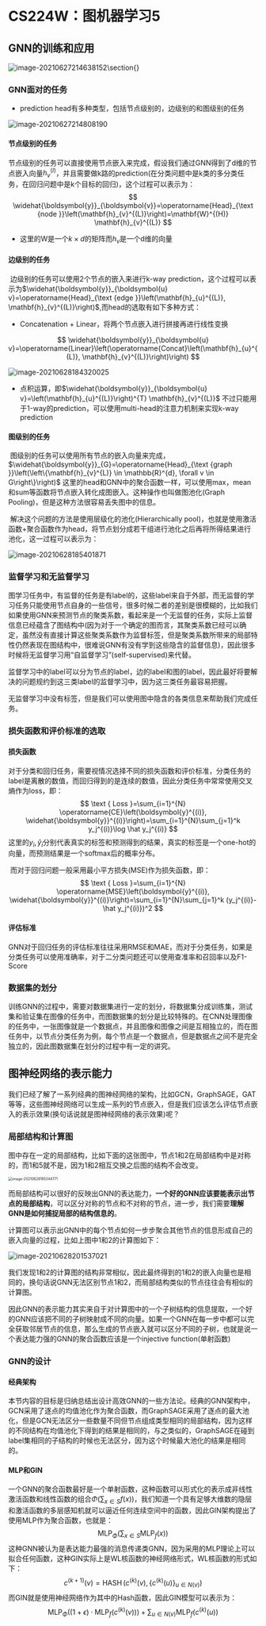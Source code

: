 # CS224W：图机器学习5

## GNN的训练和应用

![image-20210627214638152](E:/Awaresome-CS-Course-Learning-Notes/cs224w-GraphML&GNN/course-notes/markdown-version/static/image-20210627214638152.png)\section{}

### GNN面对的任务

- prediction head有多种类型，包括节点级别的，边级别的和图级别的任务

![image-20210627214808190](E:/Awaresome-CS-Course-Learning-Notes/cs224w-GraphML&GNN/course-notes/markdown-version/static/image-20210627214808190.png)

#### 节点级别的任务

​	 节点级别的任务可以直接使用节点嵌入来完成，假设我们通过GNN得到了d维的节点嵌入向量$h_v^{(l)}$，并且需要做k路的prediction(在分类问题中是k类的多分类任务，在回归问题中是k个目标的回归)，这个过程可以表示为：
$$
\widehat{\boldsymbol{y}}_{\boldsymbol{v}}=\operatorname{Head}_{\text {node }}\left(\mathbf{h}_{v}^{(L)}\right)=\mathbf{W}^{(H)} \mathbf{h}_{v}^{(L)}
$$

- 这里的W是一个$k\times d$的矩阵而$h_v$是一个d维的向量



#### 边级别的任务

​		边级别的任务可以使用2个节点的嵌入来进行k-way prediction，这个过程可以表示为$\widehat{\boldsymbol{y}}_{\boldsymbol{u} v}=\operatorname{Head}_{\text {edge }}\left(\mathbf{h}_{u}^{(L)}, \mathbf{h}_{v}^{(L)}\right)$,而head的选取有如下多种方式：

- Concatenation + Linear，将两个节点嵌入进行拼接再进行线性变换

$$
\widehat{\boldsymbol{y}}_{\boldsymbol{u} v}=\operatorname{Linear}\left(\operatorname{Concat}\left(\mathbf{h}_{u}^{(L)}, \mathbf{h}_{v}^{(L)}\right)\right)
$$

![image-20210628184320025](E:/Awaresome-CS-Course-Learning-Notes/cs224w-GraphML&GNN/course-notes/markdown-version/static/image-20210628184320025.png)

- 点积运算，即$\widehat{\boldsymbol{y}}_{\boldsymbol{u} v}=\left(\mathbf{h}_{u}^{(L)}\right)^{T} \mathbf{h}_{v}^{(L)}$ 不过只能用于1-way的prediction，可以使用multi-head的注意力机制来实现k-way prediction

#### 图级别的任务

​	  图级别的任务可以使用所有节点的嵌入向量来完成，$\widehat{\boldsymbol{y}}_{G}=\operatorname{Head}_{\text {graph }}\left(\left\{\mathbf{h}_{v}^{L)} \in \mathbb{R}^{d}, \forall v \in G\right\}\right)$ 这里的head和GNN中的聚合函数一样，可以使用max，mean和sum等函数将节点嵌入转化成图嵌入。这种操作也叫做图池化(Graph Pooling)，但是这种方法很容易丢失图中的信息。

​	  解决这个问题的方法是使用层级化的池化(Hierarchically pool)，也就是使用激活函数+聚合函数作为head，将节点划分成若干组进行池化之后再将所得结果进行池化，这一过程可以表示为：

![image-20210628185401871](E:/Awaresome-CS-Course-Learning-Notes/cs224w-GraphML&GNN/course-notes/markdown-version/static/image-20210628185401871.png)

### 监督学习和无监督学习

​	  图学习任务中，有监督的任务是有label的，这些label来自于外部，而无监督的学习任务只能使用节点自身的一些信号，很多时候二者的差别是很模糊的，比如我们如果使用GNN来预测节点的聚类系数，看起来是一个无监督的任务，实际上监督信息已经蕴含了图结构中(因为对于一个确定的图而言，其聚类系数已经可以确定，虽然没有直接计算这些聚类系数作为监督标签，但是聚类系数所带来的局部特性仍然表现在图结构中，很难说GNN有没有学到这些隐含的监督信息)，因此很多时候将无监督学习用“自监督学习”(self-supervised)来代替。

​	  监督学习中的label可以分为节点的label，边的label和图的label，因此最好将要解决的问题规约到这三类label的监督学习中，因为这三类任务最容易把握。

​	  无监督学习中没有标签，但是我们可以使用图中隐含的各类信息来帮助我们完成任务。

### 损失函数和评价标准的选取

#### 损失函数

​	  对于分类和回归任务，需要视情况选择不同的损失函数和评价标准，分类任务的label是离散的数值，而回归得到的是连续的数值，因此分类任务中常常使用交叉熵作为loss，即：
$$
\text { Loss }=\sum_{i=1}^{N} \operatorname{CE}\left(\boldsymbol{y}^{(i)}, \widehat{\boldsymbol{y}}^{(i)}\right)=\sum_{i=1}^{N}\sum_{j=1}^k y_j^{(i)}\log \hat y_j^{(i)}
$$
这里的$y_i,\hat y_i$分别代表真实的标签和预测得到的结果，真实的标签是一个one-hot的向量，而预测结果是一个softmax后的概率分布。

​	  而对于回归问题一般采用最小平方损失(MSE)作为损失函数，即：
$$
\text { Loss }=\sum_{i=1}^{N} \operatorname{MSE}\left(\boldsymbol{y}^{(i)}, \widehat{\boldsymbol{y}}^{(i)}\right)=\sum_{i=1}^{N}\sum_{j=1}^k (y_j^{(i)}-\hat y_j^{(i)})^2
$$

#### 评估标准

​	  GNN对于回归任务的评估标准往往采用RMSE和MAE，而对于分类任务，如果是分类任务可以使用准确率，对于二分类问题还可以使用查准率和召回率以及F1-Score

### 数据集的划分

​	  训练GNN的过程中，需要对数据集进行一定的划分，将数据集分成训练集，测试集和验证集在图像的任务中，而图数据集的划分是比较特殊的。在CNN处理图像的任务中，一张图像就是一个数据点，并且图像和图像之间是互相独立的，而在图任务中，以节点分类任务为例，每个节点是一个数据点，但是数据点之间不是完全独立的，因此图数据集在划分的过程中有一定的讲究。

## 图神经网络的表示能力

​	  我们已经了解了一系列经典的图神经网络的架构，比如GCN，GraphSAGE，GAT等等，这些图神经网络可以生成一系列的节点嵌入，但是我们应该怎么评估节点嵌入的表示效果(换句话说就是图神经网络的表示效果)呢？

### 局部结构和计算图

​	  图中存在一定的局部结构，比如下面的这张图中，节点1和2在局部结构中是对称的，而1和5就不是，因为1和2相互交换之后图的结构不会改变。

<img src="E:/Awaresome-CS-Course-Learning-Notes/cs224w-GraphML&GNN/course-notes/markdown-version/static/image-20210628195344771.png" alt="image-20210628195344771" style="zoom:50%;" />

​	  而局部结构可以很好的反映出GNN的表达能力，**一个好的GNN应该要能表示出节点的局部结构**，可以区分对称的节点和不对称的节点，进一步，我们需要**理解GNN是如何捕捉局部的结构信息的**。

​	  计算图可以表示出GNN中的每个节点如何一步步聚合其他节点的信息形成自己的嵌入向量的过程，比如上图中1和2的计算图如下：

![image-20210628201537021](E:/Awaresome-CS-Course-Learning-Notes/cs224w-GraphML&GNN/course-notes/markdown-version/static/image-20210628201537021.png)

我们发现1和2的计算图的结构非常相似，因此最终得到的1和2的嵌入向量也是相同的，换句话说GNN无法区别节点1和2，而局部结构类似的节点往往会有相似的计算图。

​	  因此GNN的表示能力其实来自于对计算图中的一个子树结构的信息提取，一个好的GNN应该把不同的子树映射成不同的向量。如果一个GNN在每一步中都可以完全获取邻居节点的信息，那么生成的节点嵌入就可以区分不同的子树，也就是说一个表达能力强的GNN的聚合函数应该是一个injective function(单射函数)

### GNN的设计

#### 经典架构

​	  本节内容的目标是归纳总结出设计高效GNN的一些方法论。经典的GNN架构中，GCN采用了逐点的均值池化作为聚合函数，而GraphSAGE采用了逐点的最大池化，但是GCN无法区分一些数量不同但节点组成类型相同的局部结构，因为这样的不同结构在均值池化下得到的结果是相同的，与之类似的，GraphSAGE在碰到label集相同的子结构的时候也无法区分，因为这个时候最大池化的结果是相同的。

#### MLP和GIN

​	  一个GNN的聚合函数最好是一个单射函数，这种函数可以形式化的表示成非线性激活函数和线性函数的组合$\Phi(\sum_{x\in S}f(x))$，我们知道一个具有足够大维数的隐层和激活函数的多层感知机就可以逼近任何连续空间中的函数，因此GIN架构提出了使用MLP作为聚合函数，也就是：
$$
\mathrm{MLP}_\Phi(\sum_{x\in S}\mathrm{MLP}_f(x))
$$
这种GNN被认为是表达能力最强的消息传递类GNN，因为采用的MLP理论上可以拟合任何函数，这种GIN实际上是WL核函数的神经网络形式，WL核函数的形式如下：
$$
c^{(k+1)}(v)=\operatorname{HASH}\left(c^{(k)}(v),\left\{c^{(k)}(u)\right\}_{u \in N(v)}\right)
$$
而GIN就是使用神经网络作为其中的Hash函数，因此GIN模型可以表示为：
$$
\operatorname{MLP}_{\Phi}\left((1+\epsilon) \cdot \operatorname{MLP}_{f}\left(c^{(k)}(v)\right)\right)+\sum_{u \in N(v)} \operatorname{MLP}_{f}\left(c^{(k)}(u)\right)
$$


